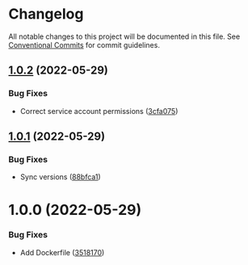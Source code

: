 # Changelog

All notable changes to this project will be documented in this file. See
[Conventional Commits](https://conventionalcommits.org) for commit guidelines.

## [1.0.2](https://github.com/stenic/k8srestart/compare/v1.0.1...v1.0.2) (2022-05-29)


### Bug Fixes

* Correct service account permissions ([3cfa075](https://github.com/stenic/k8srestart/commit/3cfa075516e25ffda2d3f4e5a54a026d197f9e57))

## [1.0.1](https://github.com/stenic/k8srestart/compare/v1.0.0...v1.0.1) (2022-05-29)


### Bug Fixes

* Sync versions ([88bfca1](https://github.com/stenic/k8srestart/commit/88bfca1035b6ac329a565544a06cbaee6780271b))

# 1.0.0 (2022-05-29)


### Bug Fixes

* Add Dockerfile ([3518170](https://github.com/stenic/k8srestart/commit/35181701d967af65be6d6c2487e7af8ba40934c1))
